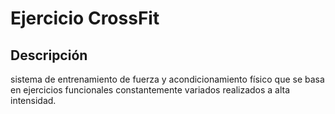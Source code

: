 # Ejercicio CrossFit

## Descripción
sistema de entrenamiento de fuerza y acondicionamiento físico que se basa en ejercicios funcionales constantemente variados realizados a alta intensidad.